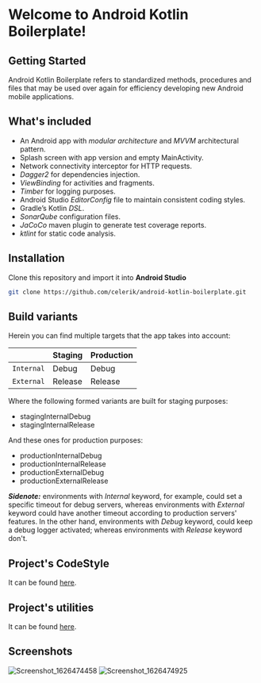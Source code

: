 # Welcome to Android Kotlin Boilerplate!

## Getting Started
Android Kotlin Boilerplate refers to standardized methods, procedures and files that may be used over again  for efficiency developing new Android mobile applications.

## What's included
* An Android app with _modular architecture_ and _MVVM_ architectural pattern.
* Splash screen with app version and empty MainActivity.
* Network connectivity interceptor for HTTP requests.
* _Dagger2_ for dependencies injection.
* _ViewBinding_ for activities and fragments.
* _Timber_ for logging purposes.
* Android Studio _EditorConfig_ file to maintain consistent coding styles.
* Gradle’s Kotlin _DSL_.
* _SonarQube_ configuration files.
* _JaCoCo_ maven plugin to generate test coverage reports.
* _ktlint_ for static code analysis.

## Installation
Clone this repository and import it into **Android Studio**
```bash
git clone https://github.com/celerik/android-kotlin-boilerplate.git
```

## Build variants
Herein you can find multiple targets that the app takes into account:

|          |Staging    |Production  |
|----------|-----------|------------|
|`Internal`|Debug      |Debug       |
|`External`|Release    |Release     |

 Where the following formed variants are built for staging purposes:
- stagingInternalDebug
- stagingInternalRelease

 And these ones for production purposes:
- productionInternalDebug
- productionInternalRelease
- productionExternalDebug
- productionExternalRelease

**_Sidenote:_**  environments with _Internal_ keyword, for example, could set a specific timeout for debug servers, whereas environments with _External_ keyword could have another timeout according to production servers' features. In the other hand, environments with _Debug_ keyword, could keep a debug logger activated; whereas environments with _Release_ keyword don't.

## Project's CodeStyle
It can be found [here](docs/codestyle.md).

## Project's utilities
It can be found [here](docs/utilities.md).

## Screenshots

![Screenshot_1626474458](https://user-images.githubusercontent.com/25390317/126014560-dbd18cf5-75f9-4e0a-a72e-9b63e6db0bf4.png)
![Screenshot_1626474925](https://user-images.githubusercontent.com/25390317/126014713-1c25cf42-7307-4d05-b121-5be96abdf1a4.png)
